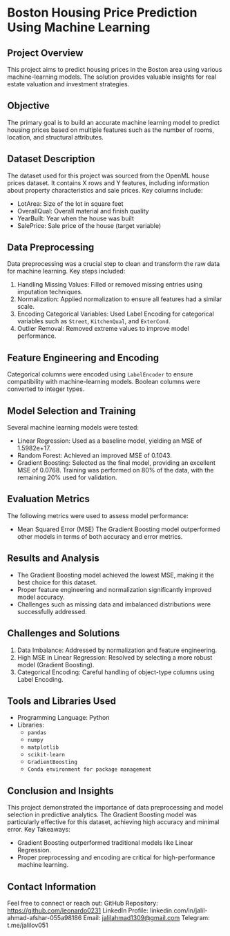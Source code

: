 # Boston Housing Price Prediction Using Machine Learning
## Project Overview
This project aims to predict housing prices in the Boston area using various machine-learning models. The solution provides valuable insights for real estate valuation and investment strategies.

## Objective
The primary goal is to build an accurate machine learning model to predict housing prices based on multiple features such as the number of rooms, location, and structural attributes.

## Dataset Description
The dataset used for this project was sourced from the OpenML house prices dataset. It contains X rows and Y features, including information about property characteristics and sale prices.
Key columns include:
- LotArea: Size of the lot in square feet
- OverallQual: Overall material and finish quality
- YearBuilt: Year when the house was built
- SalePrice: Sale price of the house (target variable)

## Data Preprocessing
Data preprocessing was a crucial step to clean and transform the raw data for machine learning. Key steps included:
1. Handling Missing Values: Filled or removed missing entries using imputation techniques.
2. Normalization: Applied normalization to ensure all features had a similar scale.
3. Encoding Categorical Variables: Used Label Encoding for categorical variables such as `Street`, `KitchenQual`, and `ExterCond`.
4.  Outlier Removal: Removed extreme values to improve model performance.

## Feature Engineering and Encoding
Categorical columns were encoded using `LabelEncoder` to ensure compatibility with machine-learning models. Boolean columns were converted to integer types.


## Model Selection and Training
Several machine learning models were tested:
- Linear Regression: Used as a baseline model, yielding an MSE of 1.5982e+17.
- Random Forest: Achieved an improved MSE of 0.1043.
- Gradient Boosting: Selected as the final model, providing an excellent MSE of 0.0768.
Training was performed on 80% of the data, with the remaining 20% used for validation.

## Evaluation Metrics
The following metrics were used to assess model performance:
- Mean Squared Error (MSE)
The Gradient Boosting model outperformed other models in terms of both accuracy and error metrics.

## Results and Analysis
- The Gradient Boosting model achieved the lowest MSE, making it the best choice for this dataset.
- Proper feature engineering and normalization significantly improved model accuracy.
- Challenges such as missing data and imbalanced distributions were successfully addressed.

## Challenges and Solutions
1. Data Imbalance: Addressed by normalization and feature engineering.
2. High MSE in Linear Regression: Resolved by selecting a more robust model (Gradient Boosting).
3. Categorical Encoding: Careful handling of object-type columns using Label Encoding.

## Tools and Libraries Used
- Programming Language: Python
- Libraries:
  - `pandas`
  - `numpy`
  - `matplotlib`
  - `scikit-learn`
  - `GradientBoosting`
  - `Conda environment for package management`

## Conclusion and Insights
This project demonstrated the importance of data preprocessing and model selection in predictive analytics. The Gradient Boosting model was particularly effective for this dataset, achieving high accuracy and minimal error.
Key Takeaways:
- Gradient Boosting outperformed traditional models like Linear Regression.
- Proper preprocessing and encoding are critical for high-performance machine learning.



## Contact Information
Feel free to connect or reach out:
GitHub Repository: https://github.com/leonardo0231 
LinkedIn Profile: linkedin.com/in/jalil-ahmad-afshar-055a98186
Email: jalilahmad1309@gmail.com
Telegram: t.me/jalilov051
